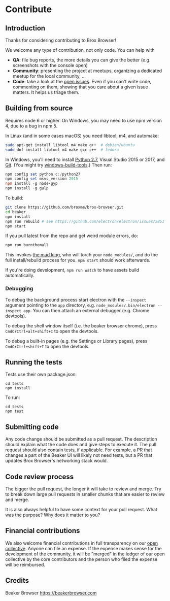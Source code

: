 # Contribute

## Introduction

Thanks for considering contributing to Brox Browser!

We welcome any type of contribution, not only code. You can help with
- **QA**: file bug reports, the more details you can give the better (e.g. screenshots with the console open)
- **Community**: presenting the project at meetups, organizing a dedicated meetup for the local community, ...
- **Code**: take a look at the [open issues](https://github.com/beakerbrowser/beaker/issues). Even if you can't write code, commenting on them, showing that you care about a given issue matters. It helps us triage them.

## Building from source

Requires node 6 or higher. On Windows, you may need to use npm version 4, due to a bug in npm 5.

In Linux (and in some cases macOS) you need libtool, m4, and automake:

```bash
sudo apt-get install libtool m4 make g++  # debian/ubuntu
sudo dnf install libtool m4 make gcc-c++  # fedora
```

In Windows, you'll need to install [Python 2.7](https://www.python.org/downloads/release/python-2711/), Visual Studio 2015 or 2017, and [Git](https://git-scm.com/download/win). (You might try [windows-build-tools](https://www.npmjs.com/package/windows-build-tools).) Then run:

```powershell
npm config set python c:/python27
npm config set msvs_version 2015
npm install -g node-gyp
npm install -g gulp
```

To build:

```bash
git clone https://github.com/broxme/brox-browser.git
cd beaker
npm install
npm run rebuild # see https://github.com/electron/electron/issues/5851
npm start
```

If you pull latest from the repo and get weird module errors, do:

```bash
npm run burnthemall
```

This invokes [the mad king](http://nerdist.com/wp-content/uploads/2016/05/the-mad-king-game-of-thrones.jpg), who will torch your `node_modules/`, and do the full install/rebuild process for you.
`npm start` should work afterwards.

If you're doing development, `npm run watch` to have assets build automatically.

### Debugging

To debug the background process start electron with the `--inspect` argument pointing to the `app` directory, e.g. `node_modules/.bin/electron --inspect app`.  You can then attach an external debugger (e.g. Chrome devtools).

To debug the shell window itself (i.e. the beaker browser chrome), press `CmdOrCtrl+alt+shift+I` to open the devtools.

To debug a built-in pages (e.g. the Settings or Library pages), press `CmdOrCtrl+shift+I` to open the devtools.

## Running the tests

Tests use their own package.json:

```
cd tests
npm install
```

To run:

```
cd tests
npm test
```

## Submitting code

Any code change should be submitted as a pull request. The description should explain what the code does and give steps to execute it. The pull request should also contain tests, if applicable. For example, a PR that changes a part of the Beaker UI will likely not need tests, but a PR that updates Brox Browser's networking stack would.

## Code review process

The bigger the pull request, the longer it will take to review and merge. Try to break down large pull requests in smaller chunks that are easier to review and merge.

It is also always helpful to have some context for your pull request. What was the purpose? Why does it matter to you?

## Financial contributions

We also welcome financial contributions in full transparency on our [open collective](https://opencollective.com/broxbrowser).
Anyone can file an expense. If the expense makes sense for the development of the community, it will be "merged" in the ledger of our open collective by the core contributors and the person who filed the expense will be reimbursed.

## Credits
Beaker Browser https://beakerbrowser.com






<!-- This `CONTRIBUTING.md` is based on @nayafia's template https://github.com/nayafia/contributing-template -->
